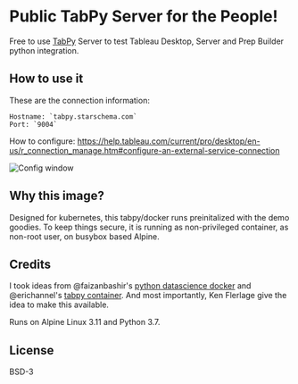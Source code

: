 # Public TabPy Server for the People!

Free to use [TabPy](https://github.com/tableau/TabPy/) Server to test Tableau Desktop, Server and Prep Builder python integration. 

## How to use it

These are the connection information:

    Hostname: `tabpy.starschema.com`
    Port: `9004`

How to configure: https://help.tableau.com/current/pro/desktop/en-us/r_connection_manage.htm#configure-an-external-service-connection

![Config window](https://help.tableau.com/current/pro/desktop/en-us/Img/ext_serv_1.png)

## Why this image?

Designed for kubernetes, this tabpy/docker runs preinitalized with the demo goodies. To keep things secure, it is running as 
non-privileged container, as non-root user, on busybox based Alpine. 

## Credits

I took ideas from @faizanbashir's [python datascience docker](https://github.com/faizanbashir/python-datascience/blob/master/Dockerfile) and
@erichannel's [tabpy container](https://github.com/erichannell/TabPy-docker/blob/master/Dockerfile). And most importantly, Ken Flerlage give
the idea to make this available. 

Runs on Alpine Linux 3.11 and Python 3.7.

## License

BSD-3 
